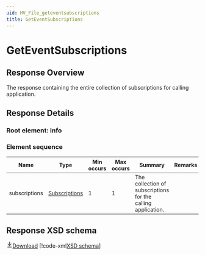 ```yaml
---
uid: HV_File_geteventsubscriptions
title: GetEventSubscriptions
---
```


# GetEventSubscriptions

## Response Overview

The response containing the entire collection of subscriptions for calling application.

## Response Details

<a name='info'></a>

### Root element: info

### Element sequence

Name|Type|Min occurs|Max occurs|Summary|Remarks
---|---|---|---|---|---
subscriptions|[Subscriptions](xref:HV_File_subscription#Subscriptions)|1|1|The collection of subscriptions for the calling application.|

## Response XSD schema
[![Download](/healthvault/images/download.png)Download](../xsd/response-geteventsubscriptions.xsd)
[!code-xml[XSD schema](../xsd/response-geteventsubscriptions.xsd)]
